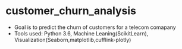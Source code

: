 # customer_churn_analysis
- Goal is to predict the churn of customers for a telecom comapany
- Tools used: Python 3.6, Machine Leaning(ScikitLearn), Visualization(Seaborn,matplotlib,cufflink-plotly)
